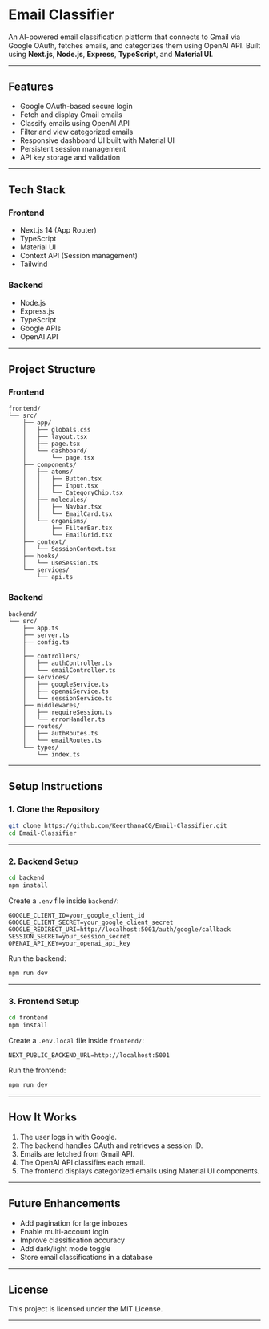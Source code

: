 

# **Email Classifier**

An AI-powered email classification platform that connects to Gmail via Google OAuth, fetches emails, and categorizes them using OpenAI API.
Built using **Next.js**, **Node.js**, **Express**, **TypeScript**, and **Material UI**.

---

## **Features**

* Google OAuth-based secure login
* Fetch and display Gmail emails
* Classify emails using OpenAI API
* Filter and view categorized emails
* Responsive dashboard UI built with Material UI
* Persistent session management
* API key storage and validation

---

## **Tech Stack**

### **Frontend**

* Next.js 14 (App Router)
* TypeScript
* Material UI
* Context API (Session management)
* Tailwind

### **Backend**

* Node.js
* Express.js
* TypeScript
* Google APIs
* OpenAI API


---

## **Project Structure**

### **Frontend**

```
frontend/
└── src/
    ├── app/
    │   ├── globals.css
    │   ├── layout.tsx
    │   ├── page.tsx
    │   └── dashboard/
    │       └── page.tsx
    ├── components/
    │   ├── atoms/
    │   │   ├── Button.tsx
    │   │   ├── Input.tsx
    │   │   └── CategoryChip.tsx
    │   ├── molecules/
    │   │   ├── Navbar.tsx
    │   │   └── EmailCard.tsx
    │   └── organisms/
    │       ├── FilterBar.tsx
    │       └── EmailGrid.tsx
    ├── context/
    │   └── SessionContext.tsx
    ├── hooks/
    │   └── useSession.ts
    └── services/
        └── api.ts
```

### **Backend**

```
backend/
└── src/
    ├── app.ts
    ├── server.ts
    ├── config.ts
    │  
    ├── controllers/
    │   ├── authController.ts
    │   └── emailController.ts
    ├── services/
    │   ├── googleService.ts
    │   ├── openaiService.ts
    │   └── sessionService.ts
    ├── middlewares/
    │   ├── requireSession.ts
    │   └── errorHandler.ts
    ├── routes/
    │   ├── authRoutes.ts
    │   └── emailRoutes.ts
    └── types/
        └── index.ts
```

---

## **Setup Instructions**

### **1. Clone the Repository**

```bash
git clone https://github.com/KeerthanaCG/Email-Classifier.git
cd Email-Classifier
```

---

### **2. Backend Setup**

```bash
cd backend
npm install
```

Create a `.env` file inside `backend/`:

```
GOOGLE_CLIENT_ID=your_google_client_id
GOOGLE_CLIENT_SECRET=your_google_client_secret
GOOGLE_REDIRECT_URI=http://localhost:5001/auth/google/callback
SESSION_SECRET=your_session_secret
OPENAI_API_KEY=your_openai_api_key
```

Run the backend:

```bash
npm run dev
```

---

### **3. Frontend Setup**

```bash
cd frontend
npm install
```

Create a `.env.local` file inside `frontend/`:

```
NEXT_PUBLIC_BACKEND_URL=http://localhost:5001
```

Run the frontend:

```bash
npm run dev
```

---

## **How It Works**

1. The user logs in with Google.
2. The backend handles OAuth and retrieves a session ID.
3. Emails are fetched from Gmail API.
4. The OpenAI API classifies each email.
5. The frontend displays categorized emails using Material UI components.

---

## **Future Enhancements**

* Add pagination for large inboxes
* Enable multi-account login
* Improve classification accuracy
* Add dark/light mode toggle
* Store email classifications in a database

---

## **License**

This project is licensed under the MIT License.

---


